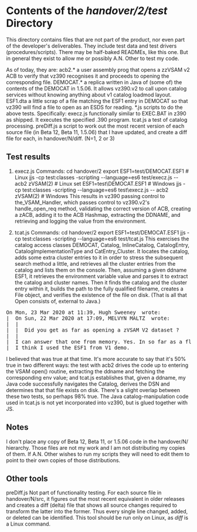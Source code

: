Contents of the _handover/2/test_ Directory
===========================================

This directory contains files that are not part of the product, nor even part of the developer's deliverables.
They include test data and test drivers (procedures/scripts). There may be half-baked READMEs, like this one.
But in general they exist to allow me or possibly A.N. Other to test my code.

As of today, they are:
acb2.*      a user assembly prog that opens a zzVSAM v2 ACB to verify that vz390 recognises it and proceeds to
            opening the corresponding file.
DEMOCAT.*   a replica written in Java of (some of) the contents of the DEMOCAT in 1.5.06. It allows vz390.v2 to
            call upon catalog services without knowing anything about v1 catalog loadmod layout.
ESF1.dta    a little scrap of a file matching the ESF1 entry in DEMOCAT so that vz390 will find a file to
            open as an ESDS for reading.
*.js        scripts to do the above tests. Specifically:
execz.js    functionally similar to EXEC.BAT in z390 as shipped. It executes the specified .390 program.
tcat.js     a test of catalog processing.
preDiff.js  a script to work out the most recent version of each source file (in Beta 12, Beta 11, 1.5.06) that
            I have updated, and create a diff file for each, in handover/N/diff. (N=1, 2 or 3)


Test results
------------
1. execz.js
Commands:
  cd handover/2
  export ESF1=test/DEMOCAT.ESF1                                                       # Linux
  jjs -cp test:classes -scripting --language=es6 test/execz.js -- acb2 zVSAM\(2\)     # Linux
  set ESF1=test\DEMOCAT.ESF1                                                          # Windows
  jjs -cp test:classes -scripting --language=es6 test\execz.js -- acb2 zVSAM(2)       # Windows
This results in vz390 passing control to the_VSAM_Handler, which passes control to vz390.v2's handle_open_req method,
validating the correct version of ACB, creating a zACB, adding it to the ACB Hashmap, extracting the DDNAME, and 
retrieving and logging the value from the environment.

2. tcat.js
Commands:
  cd handover/2
  export ESF1=test/DEMOCAT.ESF1
  jjs -cp test:classes -scripting --language=es6 test/tcat.js
This exercises the catalog access classes DEMOCAT, Catalog, InlineCatalog, CatalogEntry, CatalogImplementationType
and CatEntry_Cluster. It locates the catalog, adds some extra cluster entries to it in order to stress the subsequent
search method a little, and retrieves all the cluster entries from the catalog and lists them on the console. Then,
assuming a given ddname ESF1, it retrieves the environment variable value and parses it to extract the catalog and
cluster names. Then it finds the catalog and the cluster entry within it, builds the path to the fully qualified
filename, creates a File object, and verifies the existence of the file on disk.
(That is all that Open consists of, external to Java.)

<pre>
On Mon, 23 Mar 2020 at 11:39, Hugh Sweeney <hsweeney@pobox.com> wrote:
|  On Sun, 22 Mar 2020 at 17:09, MELVYN MALTZ <zarf99999@blueyonder.co.uk> wrote:
|  |
|  |  Did you get as far as opening a zVSAM V2 dataset ?
|  |
|  I can answer that one from memory. Yes. In so far as a flat Windows file can be treated as an ESDS. 
|  I think I used the ESF1 from V1 demo.
</pre>

I believed that was true at that time. It's more accurate to say that it's 50% true in two different ways: the test with
acb2 drives the code up to entering the VSAM open() routine, extracting the ddname and fetching the corresponding env
value; and tcat.js establishes that, given a ddname, my Java code successfully navigates the Catalog, derives the DSN
and determines that that file exists on disk. There's a slight overlap between these two tests, so perhaps 98% true.
The Java catalog-manipulation code used in tcat.js is not yet incorporated into vz390, but is glued together with JS.





## Notes

I don't place any copy of Beta 12, Beta 11, or 1.5.06 code in the handover/N/ hierarchy. Those files are not my
work and I am not distributing my copies of them. If A.N. Other wishes to run my scripts they will need to edit
them to point to their own copies of those distributions.


## Other tools
preDiff.js    Not part of functionality testing. For each source file in handover/N/src, it figures out the most
              recent equivalent in older releases and creates a diff (delta) file that shows all source changes
              required to transform the latter into the former. Thus every single line changed, added, or deleted
              can be identified. This tool should be run only on Linux, as _diff_ is a Linux command.

